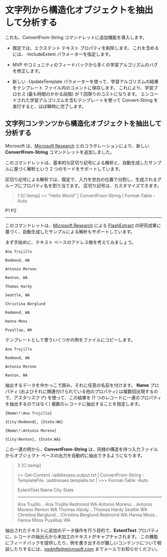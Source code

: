 # 文字列から構造化オブジェクトを抽出して分析する
これも、ConvertFrom-String コマンドレットに追加機能を導入します。

-   既定では、エクステント テキスト プロパティを削除します。 これを含めるには、-IncludeExtent パラメーターを指定します。

-   MVP やコミュニティのフィードバックから多くの学習アルゴリズムのバグを修正します。

-   新しい -UpdateTemplate パラメーターを使って、学習アルゴリズムの結果をテンプレート ファイル内のコメントに保存します。 これにより、学習プロセス (最も時間のかかる段階) が 1 回限りのコストになります。 エンコードされた学習アルゴリズムを含むテンプレートを使って Convert-String を実行すると、ほぼ瞬時に完了します。


文字列コンテンツから構造化オブジェクトを抽出して分析する
----------------------------------------------------------

Microsoft は、[Microsoft Research](http://research.microsoft.com/) とのコラボレーションにより、新しい **ConvertFrom-String** コマンドレットを追加しました。

このコマンドレットは、基本的な区切り記号による解析と、自動生成したサンプルに基づく解析という 2 つのモードをサポートしています。

区切り記号による解析では、既定で、入力を空白の位置で分割し、生成されるグループにプロパティ名を割り当てます。 区切り記号は、カスタマイズできます。

> 1 \[C:\\temp\]
> &gt;&gt; "Hello World" | ConvertFrom-String | Format-Table -Auto

P1    P2
--    --

このコマンドレットは、[Microsoft Research](http://research.microsoft.com) による [FlashExtract](http://research.microsoft.com/en-us/um/people/sumitg/flashextract.html) の研究成果に基づく、自動生成したサンプルによる解析もサポートしています。

まず手始めに、テキスト ベースのアドレス帳を考えてみましょう。

    Ana Trujillo

    Redmond, WA

    Antonio Moreno

    Renton, WA

    Thomas Hardy

    Seattle, WA

    Christina Berglund

    Redmond, WA

    Hanna Moos

    Puyallup, WA

テンプレートとして使ういくつかの例をファイルにコピーします。

    Ana Trujillo

    Redmond, WA

    Antonio Moreno

    Renton, WA

   

抽出するデータを中かっこで囲み、それに任意の名前を付けます。 **Name** プロパティ (およびそれに関連付けられている他のプロパティ) は複数回出現するので、アスタリスク (\*) を使って、この結果を (1 つのレコードに一連のプロパティを抽出するのではなく) 複数のレコードに抽出することを指定します。

    {Name\*:Ana Trujillo}

    {City:Redmond}, {State:WA}

    {Name\*:Antonio Moreno}

    {City:Renton}, {State:WA}

この一連の例から、**ConvertFrom-String** は、同様の構造を持つ入力ファイルからオブジェクト ベースの出力を自動的に抽出できるようになります。

> 2 \[C:\\temp\]
>
> &gt;&gt; Get-Content .\\addresses.output.txt | ConvertFrom-String -TemplateFile .\\addresses.template.txt |
> &gt;&gt;&gt; Format-Table -Auto
>
> ExtentText                     Name               City     State
> ----------                     ----               ----     -----
> Ana Trujillo...              Ana Trujillo       Redmond  WA
> Antonio Moreno...            Antonio Moreno     Renton   WA
> Thomas Hardy...              Thomas Hardy       Seattle  WA
> Christina Berglund...        Christina Berglund Redmond  WA
> Hanna Moos...                Hanna Moos         Puyallup WA

抽出されたテキストに追加のデータ操作を行う目的で、**ExtentText** プロパティに、レコードの抽出元から未加工のテキストがキャプチャされます。 この機能にフィードバックを提供したり、例を書き出すのが難しいコンテンツについて相談したりするには、<psdmfb@microsoft.com> までメールでお知らせください。

<!--HONumber=Mar16_HO2-->
